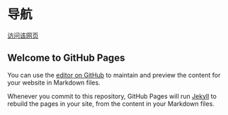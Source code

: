 # 导航
[访问该网页](https://xieqiongjie.github.io/brightwin/)

## Welcome to GitHub Pages

You can use the [editor on GitHub](https://github.com/xieqiongjie/brightwin/edit/master/README.md) to maintain and preview the content for your website in Markdown files.

Whenever you commit to this repository, GitHub Pages will run [Jekyll](https://jekyllrb.com/) to rebuild the pages in your site, from the content in your Markdown files.
